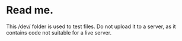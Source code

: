 # Read me.

This /dev/ folder is used to test files. Do not upload it to a server, as it contains code not suitable for a live server.
